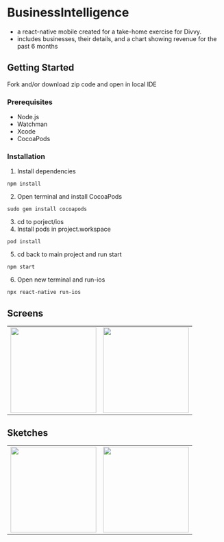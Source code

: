# BusinessIntelligence

- a react-native mobile created for a take-home exercise for Divvy.
- includes businesses, their details, and a chart showing revenue for the past 6 months

## Getting Started

Fork and/or download zip code and open in local IDE

### Prerequisites

- Node.js
- Watchman
- Xcode
- CocoaPods

### Installation

1. Install dependencies
  ```
  npm install
  ```
2. Open terminal and install CocoaPods
  ```
  sudo gem install cocoapods
  ```
3. cd to porject/ios
4. Install pods in project.workspace
  ```
  pod install
  ```
5. cd back to main project and run start
  ```
  npm start
  ```
6. Open new terminal and run-ios
  ```
  npx react-native run-ios
  ```



## Screens

<table>
<tr>
<td><img src="https://user-images.githubusercontent.com/88463344/164516514-431f3a17-5c6d-4abf-8fa6-88e31b085b3b.png" width="200"  /></td>
<td><img src="https://user-images.githubusercontent.com/88463344/164517050-cfd5e908-0a4f-4692-b956-d863b3f773ae.png" width="200"  /></td>
<tr>
</table>


## Sketches

<table>
<tr>
<td><img src="https://user-images.githubusercontent.com/88463344/164521188-ab8aec2f-671a-48db-9c43-32aca36cc92a.jpg" width="200"  /></td>
<td><img src="https://user-images.githubusercontent.com/88463344/164521196-930d6e98-cca2-4b7d-9c4d-1ad1ac4c00b1.jpg" width="200"  /></td>
<tr>
</table>